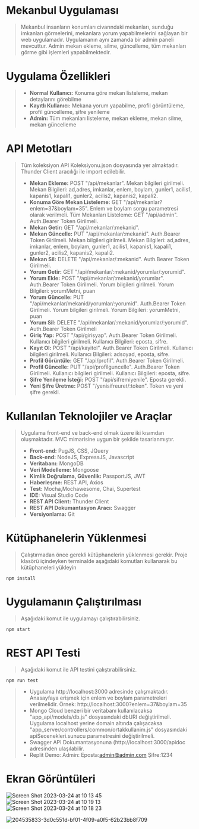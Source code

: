 # Mekanbul Uygulaması

>Mekanbul insanların konumları civarındaki mekanları, sunduğu imkanları görmelerini, mekanlara yorum yapabilmelerini sağlayan bir web uygulamadır. Uygulamanın aynı zamanda bir admin paneli mevcuttur. Admin mekan ekleme, silme, güncelleme, tüm mekanları görme gibi işlemleri yapabilmektedir.


# Uygulama Özellikleri

>- **Normal Kullanıcı:** Konuma göre mekan listeleme, mekan detaylarını görebilme
>- **Kayıtlı Kullanıcı:** Mekana yorum yapabilme, profil görüntüleme, profil güncelleme, şifre yenileme
>- **Admin:** Tüm mekanları listeleme, mekan ekleme, mekan silme, mekan güncelleme


# API Metotları

>Tüm koleksiyon API Koleksiyonu.json dosyasında yer almaktadır. Thunder Client aracılığı ile import edilebilir.
>- **Mekan Ekleme:** POST "/api/mekanlar". Mekan bilgileri girilmeli. Mekan Bilgileri: ad,adres, imkanlar, enlem, boylam, gunler1, acilis1, kapanis1, kapali1, gunler2, acilis2, kapanis2, kapali2.
>- **Konuma Göre Mekan Listeleme:** GET "/api/mekanlar?enlem=37&boylam=35". Enlem ve boylam sorgu parametresi olarak verilmeli.
Tüm Mekanları Listeleme: GET "/api/admin". Auth.Bearer Token Girilmeli.
>- **Mekan Getir:** GET "/api/mekanlar/:mekanid".
>- **Mekan Güncelle:** PUT "/api/mekanlar/:mekanid". Auth.Bearer Token Girilmeli. Mekan bilgileri girilmeli. Mekan Bilgileri: ad,adres, imkanlar, enlem, boylam, gunler1, acilis1, kapanis1, kapali1, gunler2, acilis2, kapanis2, kapali2.
>- **Mekan Sil:** DELETE "/api/mekanlar/:mekanid". Auth.Bearer Token Girilmeli.
>- **Yorum Getir:** GET "/api/mekanlar/:mekanid/yorumlar/:yorumid".
>- **Yorum Ekle:** POST "/api/mekanlar/:mekanid/yorumlar". Auth.Bearer Token Girilmeli. Yorum bilgileri girilmeli. Yorum Bilgileri: yorumMetni, puan
>- **Yorum Güncelle:** PUT "/api/mekanlar/mekanid/yorumlar/:yorumid". Auth.Bearer Token Girilmeli. Yorum bilgileri girilmeli. Yorum Bilgileri: yorumMetni, puan
>- **Yorum Sil:** DELETE "/api/mekanlar/:mekanid/yorumlar/:yorumid". Auth.Bearer Token Girilmeli
>- **Giriş Yap:** POST "/api/girisyap". Auth.Bearer Token Girilmeli. Kullanıcı bilgileri girilmeli. Kullanıcı Bilgileri: eposta, sifre.
>- **Kayıt Ol:** POST "/api/kayitol". Auth.Bearer Token Girilmeli. Kullanıcı bilgileri girilmeli. Kullanıcı Bilgileri: adsoyad, eposta, sifre.
>- **Profil Görüntüle:** GET "/api/profil". Auth.Bearer Token Girilmeli.
>- **Profil Güncelle:** PUT "/api/profilguncelle". Auth.Bearer Token Girilmeli. Kullanıcı bilgileri girilmeli. Kullanıcı Bilgileri: eposta, sifre.
>- **Şifre Yenileme İsteği:** POST "/api/sifremiyenile". Eposta gerekli.
>- **Yeni Şifre Üretme:** POST "/yenisifreuret/:token". Token ve yeni şifre gerekli.

# Kullanılan Teknolojiler ve Araçlar

>Uygulama front-end ve back-end olmak üzere iki kısımdan oluşmaktadır. MVC mimarisine uygun bir şekilde tasarlanmıştır.
>- **Front-end:** PugJS, CSS, JQuery
>- **Back-end:** NodeJS, ExpressJS, Javascript
>- **Veritabanı:** MongoDB
>- **Veri Modelleme:** Mongoose
>- **Kimlik Doğrulama, Güvenlik:** PassportJS, JWT
>- **Haberleşme:** REST API, Axios
>- **Test:** Mocha,Mochawesome, Chai, Supertest
>- **IDE:** Visual Studio Code
>- **REST API Client:** Thunder Client
>- **REST API Dokumantasyon Aracı:** Swagger
>- **Versiyonlama:** Git

# Kütüphanelerin Yüklenmesi

>Çalıştırmadan önce gerekli kütüphanelerin yüklenmesi gerekir. Proje klasörü içindeyken terminalde aşağıdaki komutları kullanarak bu kütüphaneleri yükleyin

``` 
npm install
 ```

# Uygulamanın Çalıştırılması

>Aşağıdaki komut ile uygulamayı çalıştırabilirsiniz.

```
npm start
```
  

# REST API Testi

>Aşağıdaki komut ile API testini çalıştırabilirsiniz.

```
npm run test
```
>- Uygulama http://localhost:3000 adresinde çalışmaktadır. Anasayfaya erişmek için enlem ve boylam parametreleri verilmelidir. Örnek: http://localhost:3000?enlem=37&boylam=35
>- Mongo Cloud benzeri bir veritabanı kullanılacaksa "app_api/models/db.js" dosyasındaki dbURI değiştirilmeli.
Uygulama localhost yerine domain altında çalışacaksa "app_server/controllers/common/ortakkullanim.js" dosyasındaki apiSecenekleri.sunucu parametresini değiştirilmeli.
>- Swagger API Dokumantasyonuna (http://localhost:3000/apidoc adresinden ulaşılabilir.
>- Replit Demo: Admin: Eposta:admin@admin.com Şifre:1234

# Ekran Görüntüleri

![Screen Shot 2023-03-24 at 10 13 45](https://user-images.githubusercontent.com/115122063/227455916-89e9062b-214a-4b82-a5d6-633b9ac775e9.png)
![Screen Shot 2023-03-24 at 10 19 13](https://user-images.githubusercontent.com/115122063/227455968-c88c433f-4542-452a-91ac-55db68d3273a.png)
![Screen Shot 2023-03-24 at 10 18 23](https://user-images.githubusercontent.com/115122063/227456018-1ac3254c-c92a-4605-918d-5961c4cfacce.png)

![204535833-3d0c551d-bf01-4f09-a0f5-62b23bb8f709](https://user-images.githubusercontent.com/115122063/227456120-a227a23c-a077-4fe9-bd3b-6ac22367cfdd.png)







